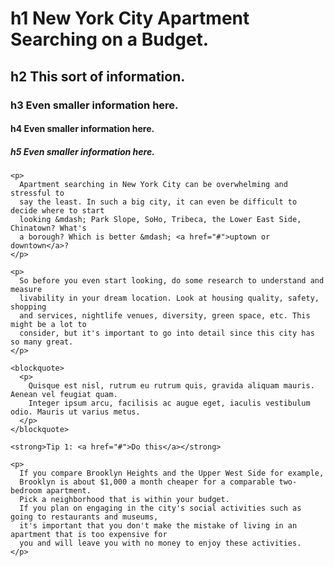 <div class="row">
  <div class="col-xs-12 col-md-8">
    <h1>h1 New York City Apartment Searching on a Budget.</h1>
    <h2>h2 This sort of information.</h2>
    <h3>h3 Even smaller information here.</h3>
    <h4>h4 Even smaller information here.</h4>
    <h5>h5 Even smaller information here.</h5>

    <p>
      Apartment searching in New York City can be overwhelming and stressful to
      say the least. In such a big city, it can even be difficult to decide where to start
      looking &mdash; Park Slope, SoHo, Tribeca, the Lower East Side, Chinatown? What's
      a borough? Which is better &mdash; <a href="#">uptown or downtown</a>?
    </p>

    <p>
      So before you even start looking, do some research to understand and measure
      livability in your dream location. Look at housing quality, safety, shopping
      and services, nightlife venues, diversity, green space, etc. This might be a lot to
      consider, but it's important to go into detail since this city has so many great.
    </p>

    <blockquote>
      <p>
        Quisque est nisl, rutrum eu rutrum quis, gravida aliquam mauris. Aenean vel feugiat quam.
        Integer ipsum arcu, facilisis ac augue eget, iaculis vestibulum odio. Mauris ut varius metus.
      </p>
    </blockquote>

    <strong>Tip 1: <a href="#">Do this</a></strong>

    <p>
      If you compare Brooklyn Heights and the Upper West Side for example,
      Brooklyn is about $1,000 a month cheaper for a comparable two-bedroom apartment.
      Pick a neighborhood that is within your budget.
      If you plan on engaging in the city's social activities such as going to restaurants and museums,
      it's important that you don't make the mistake of living in an apartment that is too expensive for
      you and will leave you with no money to enjoy these activities.
    </p>
  </div>
  <div class="col-xs-12 col-md-4">
  </div>
</div>
